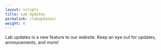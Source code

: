```yaml
---
layout: scripts
title: Lab Updates
permalink: /labupdates/
weight: 6
---
```


Lab updates is a new feature to our website. Keep an eye out for updates, annoucements, and more!